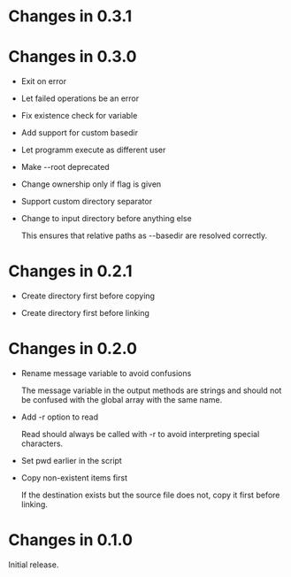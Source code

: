# Changes in 0.3.1

# Changes in 0.3.0

-   Exit on error

-   Let failed operations be an error

-   Fix existence check for variable

-   Add support for custom basedir

-   Let programm execute as different user

-   Make --root deprecated

-   Change ownership only if flag is given

-   Support custom directory separator

-   Change to input directory before anything else

    This ensures that relative paths as --basedir are resolved correctly.

# Changes in 0.2.1

-   Create directory first before copying

-   Create directory first before linking

# Changes in 0.2.0

-   Rename message variable to avoid confusions

    The message variable in the output methods are strings and should not be
    confused with the global array with the same name.

-   Add -r option to read

    Read should always be called with -r to avoid interpreting special
    characters.

-   Set pwd earlier in the script

-   Copy non-existent items first

    If the destination exists but the source file does not, copy it first
    before linking.

# Changes in 0.1.0

Initial release.
